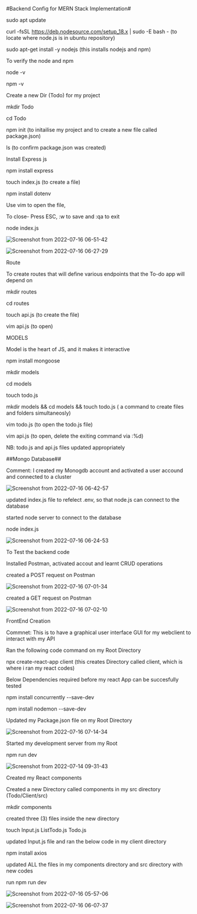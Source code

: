 #Backend Config for MERN Stack Implementation#

sudo apt update

curl -fsSL https://deb.nodesource.com/setup_18.x | sudo -E bash - (to locate where node.js is in ubuntu repository)

sudo apt-get install -y nodejs (this installs nodejs and npm)

To verify the node and npm

node -v

npm -v

Create a new Dir (Todo) for my project

mkdir Todo

cd Todo

npm init (to initailise my project and to create a new file called package.json)

ls (to confirm package.json was created)

Install Express js

npm install express

touch index.js (to create a file)

npm install dotenv

Use vim to open the file,

To close- Press ESC, :w to save and :qa to exit

node index.js

![Screenshot from 2022-07-16 06-51-42](https://user-images.githubusercontent.com/106885875/179342078-d79eab9b-7f1a-483f-b127-a2e499307358.png)

![Screenshot from 2022-07-16 06-27-29](https://user-images.githubusercontent.com/106885875/179341224-fa630514-8058-4086-bd36-1abab09a4bba.png)


Route

To create routes that will define various endpoints that the To-do app will depend on

mkdir routes

cd routes

touch api.js (to create the file)

vim api.js (to open)

MODELS

Model is the heart of JS, and it makes it interactive

npm install mongoose

mkdir models

cd models

touch todo.js

mkdir models && cd models && touch todo.js ( a command to create files and folders simultaneosly)

vim todo.js (to open the todo.js file)

vim api.js (to open, delete the exiting command via :%d)

NB: todo.js and api.js files updated appropriately

##Mongo Database##

Comment: I created my Monogdb account and activated a user accound and connected to a cluster

![Screenshot from 2022-07-16 06-42-57](https://user-images.githubusercontent.com/106885875/179341765-57744c22-70b9-4369-b5c5-58c2c6591f11.png)

updated index.js file to refelect .env, so that node.js can connect to the database

started node server to connect to the database

node index.js

![Screenshot from 2022-07-16 06-24-53](https://user-images.githubusercontent.com/106885875/179342040-f5cca6f2-415b-43a9-91f3-19f39d8abc58.png)

To Test the backend code

Installed Postman, activated accout and learnt CRUD operations

created a POST request on Postman

![Screenshot from 2022-07-16 07-01-34](https://user-images.githubusercontent.com/106885875/179342284-9fe9b818-677e-4b99-8384-f7f9a4c302f7.png)

created a GET request on Postman

![Screenshot from 2022-07-16 07-02-10](https://user-images.githubusercontent.com/106885875/179342325-b087fdca-f362-4775-92a0-772966d6ff87.png)

FrontEnd Creation

Commnet: This is to have a graphical user interface GUI for my webclient to interact with my API

Ran the following code command on my Root Directory

npx create-react-app client
(this creates Directory called client, which is where i ran my react codes)

Below Dependencies required before my react App can be succesfully tested

npm install concurrently --save-dev

npm install nodemon --save-dev

Updated my Package.json file on my Root Directory

![Screenshot from 2022-07-16 07-14-34](https://user-images.githubusercontent.com/106885875/179342660-d9437bb2-6b6d-4b94-9ff6-db02488d17db.png)

Started my development server from my Root

npm run dev

![Screenshot from 2022-07-14 09-31-43](https://user-images.githubusercontent.com/106885875/179342830-827e94b6-db1f-49dd-aa2b-c9590e697aa0.png)

Created my React components

Created a new Directory called components in my src directory (Todo/Client/src)

mkdir components

created three (3) files inside the new directory

touch Input.js ListTodo.js Todo.js

updated Input.js file and ran the below code in my client directory

npm install axios

updated ALL the files in my components directory and src directory with new codes

run npm run dev

![Screenshot from 2022-07-16 05-57-06](https://user-images.githubusercontent.com/106885875/179343215-75dc0ff3-8f6f-46be-a587-2bf4f8c7091c.png)

![Screenshot from 2022-07-16 06-07-37](https://user-images.githubusercontent.com/106885875/179343233-3a6d1c76-383b-4bfa-9a41-541b03dbed35.png)








